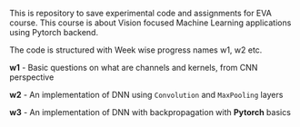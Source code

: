 This is repository to save experimental code and assignments for EVA course. This course is about Vision focused Machine Learning applications using Pytorch backend.

The code is structured with Week wise progress names w1, w2 etc.

**w1** - Basic questions on what are channels and kernels, from CNN perspective


**w2** - An implementation of DNN using `Convolution` and `MaxPooling` layers 

**w3** - An implementation of DNN with backpropagation with **Pytorch** basics
